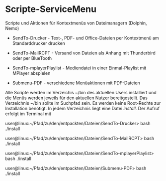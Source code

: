 # Scripte-ServiceMenu
Scripte und Aktionen für Kontextmenüs von Dateimanagern (Dolphin, Nemo)

- SendTo-Drucker - Text-, PDF- und Office-Dateien per Kontextmenü am Standarddrucker drucken

- SendTo-MailRCPT - Versand von Dateien als Anhang mit Thunderbird oder per BlueTooth

- SendTo-mplayerPlaylist - Mediendatei in einer Einmal-Playlist mit MPlayer abspielen

- Submenu-PDF - verschiedene Menüaktionen mit PDF-Dateien

Alle Scripte werden im Verzeichis ~/bin des aktuellen Users installiert und die
Menüs werden jeweils für den aktuellen Nutzer bereitgestellt.
Das Verzeichnis ~/bin sollte im Suchpfad sein. Es werden keine Root-Rechte
zur Installation benötigt. In jedem Verzeichnis liegt eine Datei _install_.
Der Aufruf erfolgt im Terminal mit

user@linux:~/Pfad/zu/den/entpackten/Dateien/SendTo-Drucker> bash ./install

user@linux:~/Pfad/zu/den/entpackten/Dateien/SendTo-MailRCPT> bash ./install

user@linux:~/Pfad/zu/den/entpackten/Dateien/SendTo-mplayerPlaylist> bash ./install

user@linux:~/Pfad/zu/den/entpackten/Dateien/Submenu-PDF> bash ./install
